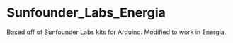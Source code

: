 Sunfounder_Labs_Energia
=======================

Based off of Sunfounder Labs kits for Arduino. Modified to work in Energia. 
